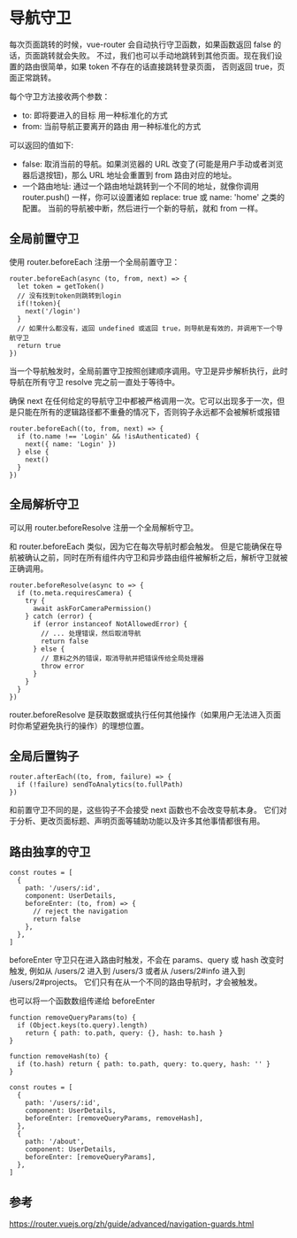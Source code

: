 # 导航守卫

每次页面跳转的时候，vue-router 会自动执行守卫函数，如果函数返回 false 的话，页面跳转就会失败。
不过，我们也可以手动地跳转到其他页面。现在我们设置的路由很简单，如果 token 不存在的话直接跳转登录页面，
否则返回 true，页面正常跳转。

每个守卫方法接收两个参数：

- to: 即将要进入的目标 用一种标准化的方式
- from: 当前导航正要离开的路由 用一种标准化的方式

可以返回的值如下:
- false: 取消当前的导航。如果浏览器的 URL 改变了(可能是用户手动或者浏览器后退按钮)，那么 URL 地址会重置到 from 路由对应的地址。
- 一个路由地址: 通过一个路由地址跳转到一个不同的地址，就像你调用 router.push() 一样，你可以设置诸如 replace: true 或 name: 'home' 之类的配置。
当前的导航被中断，然后进行一个新的导航，就和 from 一样。


## 全局前置守卫
使用 router.beforeEach 注册一个全局前置守卫：
```
router.beforeEach(async (to, from, next) => {
  let token = getToken()
  // 没有找到token则跳转到login
  if(!token){
    next('/login')
  }
  // 如果什么都没有，返回 undefined 或返回 true，则导航是有效的，并调用下一个导航守卫
  return true
})
```
当一个导航触发时，全局前置守卫按照创建顺序调用。守卫是异步解析执行，此时导航在所有守卫 resolve 完之前一直处于等待中。

确保 next 在任何给定的导航守卫中都被严格调用一次。它可以出现多于一次，但是只能在所有的逻辑路径都不重叠的情况下，否则钩子永远都不会被解析或报错
```
router.beforeEach((to, from, next) => {
  if (to.name !== 'Login' && !isAuthenticated) {
    next({ name: 'Login' })
  } else {
    next()
  }
})
```

## 全局解析守卫
可以用 router.beforeResolve 注册一个全局解析守卫。

和 router.beforeEach 类似，因为它在每次导航时都会触发。
但是它能确保在导航被确认之前，同时在所有组件内守卫和异步路由组件被解析之后，解析守卫就被正确调用。
```
router.beforeResolve(async to => {
  if (to.meta.requiresCamera) {
    try {
      await askForCameraPermission()
    } catch (error) {
      if (error instanceof NotAllowedError) {
        // ... 处理错误，然后取消导航
        return false
      } else {
        // 意料之外的错误，取消导航并把错误传给全局处理器
        throw error
      }
    }
  }
})
```
router.beforeResolve 是获取数据或执行任何其他操作（如果用户无法进入页面时你希望避免执行的操作）的理想位置。

## 全局后置钩子
```
router.afterEach((to, from, failure) => {
  if (!failure) sendToAnalytics(to.fullPath)
})
```
和前置守卫不同的是，这些钩子不会接受 next 函数也不会改变导航本身。
它们对于分析、更改页面标题、声明页面等辅助功能以及许多其他事情都很有用。

## 路由独享的守卫
```
const routes = [
  {
    path: '/users/:id',
    component: UserDetails,
    beforeEnter: (to, from) => {
      // reject the navigation
      return false
    },
  },
]
```
beforeEnter 守卫只在进入路由时触发，不会在 params、query 或 hash 改变时触发, 例如从 /users/2 进入到 /users/3 或者从 /users/2#info 进入到 /users/2#projects。
它们只有在从一个不同的路由导航时，才会被触发。

也可以将一个函数数组传递给 beforeEnter
```
function removeQueryParams(to) {
  if (Object.keys(to.query).length)
    return { path: to.path, query: {}, hash: to.hash }
}

function removeHash(to) {
  if (to.hash) return { path: to.path, query: to.query, hash: '' }
}

const routes = [
  {
    path: '/users/:id',
    component: UserDetails,
    beforeEnter: [removeQueryParams, removeHash],
  },
  {
    path: '/about',
    component: UserDetails,
    beforeEnter: [removeQueryParams],
  },
]
```

## 参考
https://router.vuejs.org/zh/guide/advanced/navigation-guards.html
